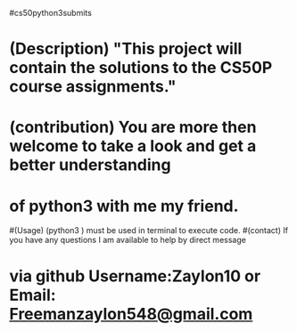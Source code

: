 #cs50python3submits

# (Description) "This project will contain the solutions to the CS50P course assignments."

# (contribution) You are more then welcome to take a look and get a better understanding
# of python3 with me my friend. 
#(Usage) (python3 <filename>) must be used in terminal to execute code.
#(contact) If you have any questions I am available to help by direct message
# via github Username:Zaylon10 or Email: Freemanzaylon548@gmail.com
